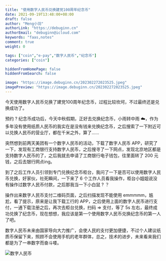 ```yaml
---
title: "使用数字人民币兑换建党100周年纪念币"
date: 2021-09-19T13:48:00+08:00
draft: false
author: "Meng小羽"
authorLink: "https://debuginn.cn"
authorEmail: "debuginn@icloud.com"
keywords: "faas,notes"
comment: true
weight: 0

tags: ["coin","e-pay","数字人民币","纪念币"]
categories: ["coin"]

hiddenFromHomePage: false
hiddenFromSearch: false

image: "https://image.debuginn.cn/202302272023525.jpeg"
imagePreview: "https://image.debuginn.cn/202302272023525.jpeg"
---
```


今天使用数字人民币兑换了建党100周年纪念币，过程比较坎坷，不过最终还是兑换成功了。

预约 ? 纪念币成功后，今天中秋假期，正好去兑换纪念币，小雨转中雨 ☁️，作为多年没有使用纸质人民币的我实在是没有钱来兑换纪念币，之后搜索了一下附近可以兑换人民币的营业厅，都在千米之外，算了......

突然想到前两天美团有一个数字人民币的活动，下载了数字人民币 APP，研究了一下，发现有工商银行支持数字人民币，之后搜寻了一下网点，发现北京地区都是支持数字人民币的了，之后我就去申请了工商银行电子钱包，往里面转了 200 元钱，之后去银行网点ing。

到了之后工作人员引领到专门兑换纪念币柜台，我问了一下是否可以使用数字人民币兑换，好家伙，社死瞬间，一下来了 6 个工作人员看我操作，柜台小姐姐说没有操作过数字人民币付款，之后那我当一下小白鼠 ? ？

操作出来数字人民币支付二维码页面，之后扫描发现不能使用 emmmmm，尴尬，看了提示，原来是让我下载工行的 APP，之后使用上面的数字人民币进行支付，一通下载注册之后，再次去柜台兑换，扫码 => 支付，等了 5s 左右，最终成功兑换了纪念币，现在想想，我应该是第一个使用数字人民币兑换纪念币的第一人了吧。

数字人民币未来由国家导向大力推广，会使人民的支付更加便捷，不过个人建议纸质币保留下来，照顾不会使用手机的老年群体，总之，技术的进步，未来看来我们都是为了一串数字而奋斗喽。

![数字人民币](https://image.debuginn.cn/202302272024966.jpg)

